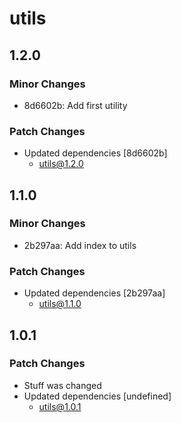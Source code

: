 # utils

## 1.2.0

### Minor Changes

- 8d6602b: Add first utility

### Patch Changes

- Updated dependencies [8d6602b]
  - utils@1.2.0

## 1.1.0

### Minor Changes

- 2b297aa: Add index to utils

### Patch Changes

- Updated dependencies [2b297aa]
  - utils@1.1.0

## 1.0.1

### Patch Changes

- Stuff was changed
- Updated dependencies [undefined]
  - utils@1.0.1
